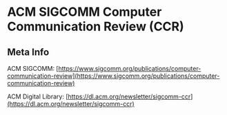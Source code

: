 # ACM SIGCOMM Computer Communication Review (CCR)

## Meta Info

ACM SIGCOMM: [https://www.sigcomm.org/publications/computer-communication-review](https://www.sigcomm.org/publications/computer-communication-review)

ACM Digital Library: [https://dl.acm.org/newsletter/sigcomm-ccr](https://dl.acm.org/newsletter/sigcomm-ccr)
